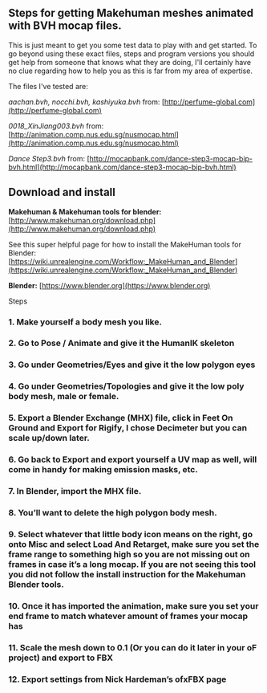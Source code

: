 ## Steps for getting Makehuman meshes animated with BVH mocap files. 

This is just meant to get you some test data to play with and get started. To go beyond using these exact files, steps and program versions you should get help from someone that knows what they are doing, I'll certainly have no clue regarding how to help you as this is far from my area of expertise.

The files I've tested are: 

*aachan.bvh, nocchi.bvh, kashiyuka.bvh* from:
[http://perfume-global.com](http://perfume-global.com)

*0018_XinJiang003.bvh* from:
[http://animation.comp.nus.edu.sg/nusmocap.html](http://animation.comp.nus.edu.sg/nusmocap.html)

*Dance Step3.bvh* from: [http://mocapbank.com/dance-step3-mocap-bip-bvh.html](http://mocapbank.com/dance-step3-mocap-bip-bvh.html) 

 
## Download and install

**Makehuman & Makehuman tools for blender:** [http://www.makehuman.org/download.php](http://www.makehuman.org/download.php)

See this super helpful page for how to install the MakeHuman tools for Blender: [https://wiki.unrealengine.com/Workflow:_MakeHuman_and_Blender](https://wiki.unrealengine.com/Workflow:_MakeHuman_and_Blender)

**Blender:** [https://www.blender.org](https://www.blender.org)

Steps

### 1. Make yourself a body mesh you like.

### 2. Go to Pose / Animate and give it the HumanIK skeleton

### 3. Go under Geometries/Eyes and give it the low polygon eyes

### 4. Go under Geometries/Topologies and give it the low poly body mesh, male or female.

### 5. Export a Blender Exchange (MHX) file, click in Feet On Ground and Export for Rigify, I chose Decimeter but you can scale up/down later.

### 6. Go back to Export and export yourself a UV map as well, will come in handy for making emission masks, etc.

### 7. In Blender, import the MHX file.

### 8. You’ll want to delete the high polygon body mesh.

### 9. Select whatever that little body icon means on the right, go onto Misc and select Load And Retarget, make sure you set the frame range to something high so you are not missing out on frames in case it’s a long mocap. If you are not seeing this tool you did not follow the install instruction for the Makehuman Blender tools.

### 10. Once it has imported the animation, make sure you set your end frame to match whatever amount of frames your mocap has

### 11. Scale the mesh down to 0.1 (Or you can do it later in your oF project) and export to FBX

### 12. Export settings from Nick Hardeman’s ofxFBX page
